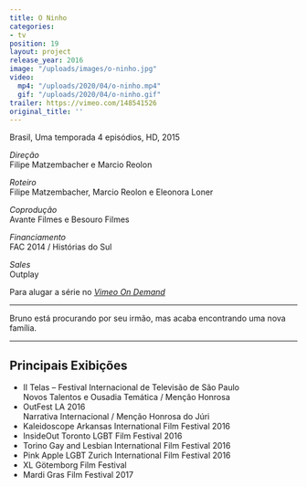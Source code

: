 ```yaml
---
title: O Ninho
categories:
- tv
position: 19
layout: project
release_year: 2016
image: "/uploads/images/o-ninho.jpg"
video:
  mp4: "/uploads/2020/04/o-ninho.mp4"
  gif: "/uploads/2020/04/o-ninho.gif"
trailer: https://vimeo.com/148541526
original_title: ''
---
```


Brasil, Uma temporada 4 episódios, HD, 2015

_Direção_  
Filipe Matzembacher e Marcio Reolon

_Roteiro_  
Filipe Matzembacher, Marcio Reolon e Eleonora Loner

_Coprodução_  
Avante Filmes e Besouro Filmes

_Financiamento_  
FAC 2014 / Histórias do Sul

_Sales_  
Outplay

Para alugar a série no [_Vimeo On Demand_](https://vimeo.com/ondemand/oninho)

---

Bruno está procurando por seu irmão, mas acaba encontrando uma nova família.

---

## Principais Exibições

- II Telas – Festival Internacional de Televisão de São Paulo  
  Novos Talentos e Ousadia Temática / Menção Honrosa
- OutFest LA 2016  
  Narrativa Internacional / Menção Honrosa do Júri
- Kaleidoscope Arkansas International Film Festival 2016
- InsideOut Toronto LGBT Film Festival 2016
- Torino Gay and Lesbian International Film Festival 2016
- Pink Apple LGBT Zurich International Film Festival 2016
- XL Götemborg Film Festival
- Mardi Gras Film Festival 2017

